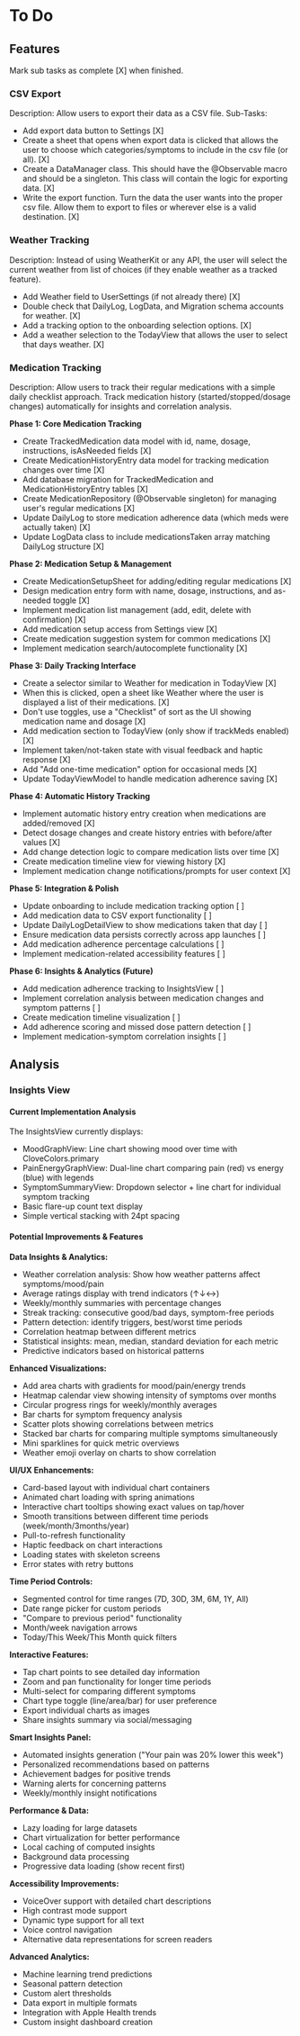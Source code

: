 # To Do

## Features
Mark sub tasks as complete [X] when finished.

### CSV Export
Description: Allow users to export their data as a CSV file.
Sub-Tasks:
- Add export data button to Settings [X]
- Create a sheet that opens when export data is clicked that allows the user to choose which categories/symptoms to include in the csv file (or all). [X]
- Create a DataManager class. This should have the @Observable macro and should be a singleton. This class will contain the logic for exporting data. [X]
- Write the export function. Turn the data the user wants into the proper csv file. Allow them to export to files or wherever else is a valid destination. [X] 

### Weather Tracking
Description: Instead of using WeatherKit or any API, the user will select the current weather from list of choices (if they enable weather as a tracked feature).
- Add Weather field to UserSettings (if not already there) [X]
- Double check that DailyLog, LogData, and Migration schema accounts for weather. [X]
- Add a tracking option to the onboarding selection options. [X]
- Add a weather selection to the TodayView that allows the user to select that days weather. [X]

### Medication Tracking
Description: Allow users to track their regular medications with a simple daily checklist approach. Track medication history (started/stopped/dosage changes) automatically for insights and correlation analysis.

**Phase 1: Core Medication Tracking**
- Create TrackedMedication data model with id, name, dosage, instructions, isAsNeeded fields [X]
- Create MedicationHistoryEntry data model for tracking medication changes over time [X]
- Add database migration for TrackedMedication and MedicationHistoryEntry tables [X]
- Create MedicationRepository (@Observable singleton) for managing user's regular medications [X]
- Update DailyLog to store medication adherence data (which meds were actually taken) [X]
- Update LogData class to include medicationsTaken array matching DailyLog structure [X]

**Phase 2: Medication Setup & Management**
- Create MedicationSetupSheet for adding/editing regular medications [X]
- Design medication entry form with name, dosage, instructions, and as-needed toggle [X]
- Implement medication list management (add, edit, delete with confirmation) [X]
- Add medication setup access from Settings view [X]
- Create medication suggestion system for common medications [X]
- Implement medication search/autocomplete functionality [X]

**Phase 3: Daily Tracking Interface**
- Create a selector similar to Weather for medication in TodayView [X]
- When this is clicked, open a sheet like Weather where the user is displayed a list of their medications. [X]
- Don't use toggles, use a "Checklist" of sort as the UI showing medication name and dosage [X]
- Add medication section to TodayView (only show if trackMeds enabled) [X]
- Implement taken/not-taken state with visual feedback and haptic response [X]
- Add "Add one-time medication" option for occasional meds [X]
- Update TodayViewModel to handle medication adherence saving [X]

**Phase 4: Automatic History Tracking**
- Implement automatic history entry creation when medications are added/removed [X]
- Detect dosage changes and create history entries with before/after values [X]
- Add change detection logic to compare medication lists over time [X]
- Create medication timeline view for viewing history [X]
- Implement medication change notifications/prompts for user context [X]

**Phase 5: Integration & Polish**
- Update onboarding to include medication tracking option [ ]
- Add medication data to CSV export functionality [ ]
- Update DailyLogDetailView to show medications taken that day [ ]
- Ensure medication data persists correctly across app launches [ ]
- Add medication adherence percentage calculations [ ]
- Implement medication-related accessibility features [ ]

**Phase 6: Insights & Analytics (Future)**
- Add medication adherence tracking to InsightsView [ ]
- Implement correlation analysis between medication changes and symptom patterns [ ]
- Create medication timeline visualization [ ]
- Add adherence scoring and missed dose pattern detection [ ]
- Implement medication-symptom correlation insights [ ]

## Analysis

### Insights View

#### Current Implementation Analysis
The InsightsView currently displays:
- MoodGraphView: Line chart showing mood over time with CloveColors.primary
- PainEnergyGraphView: Dual-line chart comparing pain (red) vs energy (blue) with legends
- SymptomSummaryView: Dropdown selector + line chart for individual symptom tracking
- Basic flare-up count text display
- Simple vertical stacking with 24pt spacing

#### Potential Improvements & Features

**Data Insights & Analytics:**
- Weather correlation analysis: Show how weather patterns affect symptoms/mood/pain
- Average ratings display with trend indicators (↑↓↔)
- Weekly/monthly summaries with percentage changes
- Streak tracking: consecutive good/bad days, symptom-free periods
- Pattern detection: identify triggers, best/worst time periods
- Correlation heatmap between different metrics
- Statistical insights: mean, median, standard deviation for each metric
- Predictive indicators based on historical patterns

**Enhanced Visualizations:**
- Add area charts with gradients for mood/pain/energy trends
- Heatmap calendar view showing intensity of symptoms over months
- Circular progress rings for weekly/monthly averages
- Bar charts for symptom frequency analysis
- Scatter plots showing correlations between metrics
- Stacked bar charts for comparing multiple symptoms simultaneously
- Mini sparklines for quick metric overviews
- Weather emoji overlay on charts to show correlation

**UI/UX Enhancements:**
- Card-based layout with individual chart containers
- Animated chart loading with spring animations
- Interactive chart tooltips showing exact values on tap/hover
- Smooth transitions between different time periods (week/month/3months/year)
- Pull-to-refresh functionality
- Haptic feedback on chart interactions
- Loading states with skeleton screens
- Error states with retry buttons

**Time Period Controls:**
- Segmented control for time ranges (7D, 30D, 3M, 6M, 1Y, All)
- Date range picker for custom periods
- "Compare to previous period" functionality
- Month/week navigation arrows
- Today/This Week/This Month quick filters

**Interactive Features:**
- Tap chart points to see detailed day information
- Zoom and pan functionality for longer time periods
- Multi-select for comparing different symptoms
- Chart type toggle (line/area/bar) for user preference
- Export individual charts as images
- Share insights summary via social/messaging

**Smart Insights Panel:**
- Automated insights generation ("Your pain was 20% lower this week")
- Personalized recommendations based on patterns
- Achievement badges for positive trends
- Warning alerts for concerning patterns
- Weekly/monthly insight notifications

**Performance & Data:**
- Lazy loading for large datasets
- Chart virtualization for better performance
- Local caching of computed insights
- Background data processing
- Progressive data loading (show recent first)

**Accessibility Improvements:**
- VoiceOver support with detailed chart descriptions
- High contrast mode support
- Dynamic type support for all text
- Voice control navigation
- Alternative data representations for screen readers

**Advanced Analytics:**
- Machine learning trend predictions
- Seasonal pattern detection
- Custom alert thresholds
- Data export in multiple formats
- Integration with Apple Health trends
- Custom insight dashboard creation
